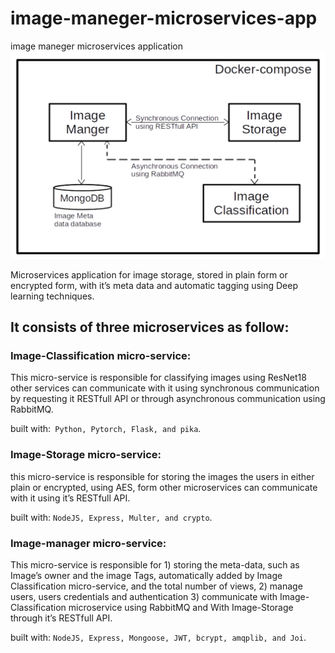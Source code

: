 # image-maneger-microservices-app
image maneger microservices application
![ProjectDiagram](./diagram.png)

Microservices application for image storage, stored in plain form or encrypted form, with it’s meta data and automatic tagging using Deep learning techniques. 

## It consists of three microservices as follow:

### Image-Classification micro-service:
This micro-service is responsible for classifying images using ResNet18 other services can communicate with it using synchronous communication by 
requesting it RESTfull API or through asynchronous communication using RabbitMQ.

built with:` Python, Pytorch, Flask, and pika`.

### Image-Storage micro-service:

this micro-service is responsible for storing the images the users in either plain or encrypted, using AES, form other microservices can communicate with it using it’s RESTfull API. 

built with: `NodeJS, Express, Multer, and crypto`.
### Image-manager micro-service:
This micro-service is responsible for 1) storing the meta-data, such as Image’s owner and the image Tags, automatically added by Image Classification micro-service, and the total number of views, 2) manage users, users credentials and authentication 3) communicate with Image-Classification microservice using RabbitMQ and With Image-Storage through it’s RESTfull API.

built with: `NodeJS, Express, Mongoose, JWT, bcrypt, amqplib, and Joi`.


